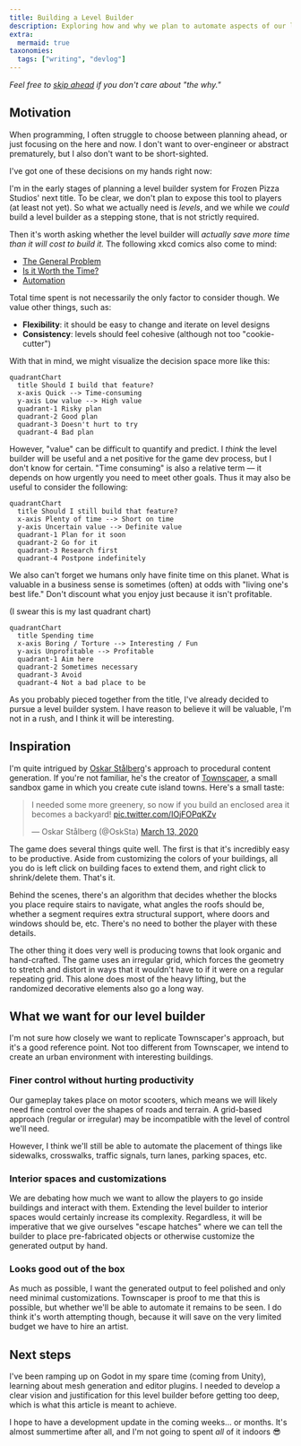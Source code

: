 ```yaml
---
title: Building a Level Builder
description: Exploring how and why we plan to automate aspects of our level design process
extra:
  mermaid: true
taxonomies:
  tags: ["writing", "devlog"]
---
```


_Feel free to [skip ahead](#continue) if you don't care about "the why."_

## Motivation
When programming, I often struggle to choose between planning ahead, or just focusing on the here and now.  I don't want to over-engineer or abstract prematurely, but I also don't want to be short-sighted.

I've got one of these decisions on my hands right now:

I'm in the early stages of planning a level builder system for Frozen Pizza Studios' next title.  To be clear, we don't plan to expose this tool to players (at least not yet).  So what we actually need is _levels_, and we while we _could_ build a level builder as a stepping stone, that is not strictly required.

Then it's worth asking whether the level builder will _actually save more time than it will cost to build it._  The following xkcd comics also come to mind:
- [The General Problem](https://www.xkcd.com/974/)
- [Is it Worth the Time?](https://xkcd.com/1205/)
- [Automation](https://xkcd.com/1319/)

Total time spent is not necessarily the only factor to consider though.  We value other things, such as:
- **Flexibility**: it should be easy to change and iterate on level designs
- **Consistency**: levels should feel cohesive (although not too "cookie-cutter")

With that in mind, we might visualize the decision space more like this:

```mermaid
quadrantChart
  title Should I build that feature?
  x-axis Quick --> Time-consuming
  y-axis Low value --> High value
  quadrant-1 Risky plan
  quadrant-2 Good plan
  quadrant-3 Doesn't hurt to try
  quadrant-4 Bad plan
```

However, "value" can be difficult to quantify and predict.  I _think_ the level builder will be useful and a net positive for the game dev process, but I don't know for certain.  "Time consuming" is also a relative term &mdash; it depends on how urgently you need to meet other goals.  Thus it may also be useful to consider the following:

```mermaid
quadrantChart
  title Should I still build that feature?
  x-axis Plenty of time --> Short on time
  y-axis Uncertain value --> Definite value
  quadrant-1 Plan for it soon
  quadrant-2 Go for it
  quadrant-3 Research first
  quadrant-4 Postpone indefinitely
```

We also can't forget we humans only have finite time on this planet.  What is valuable in a business sense is sometimes (often) at odds with "living one's best life."  Don't discount what you enjoy just because it isn't profitable.

(I swear this is my last quadrant chart)

```mermaid
quadrantChart
  title Spending time
  x-axis Boring / Torture --> Interesting / Fun
  y-axis Unprofitable --> Profitable
  quadrant-1 Aim here
  quadrant-2 Sometimes necessary
  quadrant-3 Avoid
  quadrant-4 Not a bad place to be
```

As you probably pieced together from the title, I've already decided to pursue a level builder system.  I have reason to believe it will be valuable, I'm not in a rush, and I think it will be interesting.

<div id="continue"></div>

## Inspiration
I'm quite intrigued by [Oskar Stålberg](https://x.com/OskSta)'s approach to procedural content generation.  If you're not familiar, he's the creator of [Townscaper](https://store.steampowered.com/app/1291340/Townscaper/), a small sandbox game in which you create cute island towns.  Here's a small taste:

<blockquote class="twitter-tweet" data-media-max-width="560" data-dnt="true"><p lang="en" dir="ltr">I needed some more greenery, so now if you build an enclosed area it becomes a backyard! <a href="https://t.co/IOjFOPqKZv">pic.twitter.com/IOjFOPqKZv</a></p>&mdash; Oskar Stålberg (@OskSta) <a href="https://twitter.com/OskSta/status/1238474550511308800?ref_src=twsrc%5Etfw">March 13, 2020</a></blockquote> <script async src="https://platform.twitter.com/widgets.js" charset="utf-8"></script> 

The game does several things quite well.  The first is that it's incredibly easy to be productive.  Aside from customizing the colors of your buildings, all you do is left click on building faces to extend them, and right click to shrink/delete them.  That's it.

Behind the scenes, there's an algorithm that decides whether the blocks you place require stairs to navigate, what angles the roofs should be, whether a segment requires extra structural support, where doors and windows should be, etc.  There's no need to bother the player with these details.

The other thing it does very well is producing towns that look organic and hand-crafted.  The game uses an irregular grid, which forces the geometry to stretch and distort in ways that it wouldn't have to if it were on a regular repeating grid.  This alone does most of the heavy lifting, but the randomized decorative elements also go a long way.

## What we want for our level builder
I'm not sure how closely we want to replicate Townscaper's approach, but it's a good reference point.  Not too different from Townscaper, we intend to create an urban environment with interesting buildings.

### Finer control without hurting productivity
Our gameplay takes place on motor scooters, which means we will likely need fine control over the shapes of roads and terrain.  A grid-based approach (regular or irregular) may be incompatible with the level of control we'll need.

However, I think we'll still be able to automate the placement of things like sidewalks, crosswalks, traffic signals, turn lanes, parking spaces, etc.

### Interior spaces and customizations
We are debating how much we want to allow the players to go inside buildings and interact with them.  Extending the level builder to interior spaces would certainly increase its complexity.  Regardless, it will be imperative that we give ourselves "escape hatches" where we can tell the builder to place pre-fabricated objects or otherwise customize the generated output by hand.

### Looks good out of the box
As much as possible, I want the generated output to feel polished and only need minimal customizations.  Townscaper is proof to me that this is possible, but whether we'll be able to automate it remains to be seen.  I do think it's worth attempting though, because it will save on the very limited budget we have to hire an artist.

## Next steps
I've been ramping up on Godot in my spare time (coming from Unity), learning about mesh generation and editor plugins.  I needed to develop a clear vision and justification for this level builder before getting too deep, which is what this article is meant to achieve.

I hope to have a development update in the coming weeks... or months.  It's almost summertime after all, and I'm not going to spent _all_ of it indoors 😎
